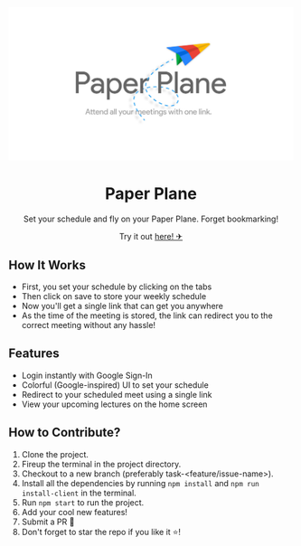 <p align="center">
   <img src="/src/assets/cover.jpg?raw=true">
</p>

<h1 align="center">Paper Plane</h1>
<p align="center">Set your schedule and fly on your Paper Plane. Forget bookmarking!</p>

<p align="center">Try it out <a href="https://paper-planeee.web.app/">here! ✈</a></p>


## How It Works

- First, you set your schedule by clicking on the tabs
- Then click on save to store your weekly schedule
- Now you'll get a single link that can get you anywhere 
- As the time of the meeting is stored, the link can redirect you to the correct meeting without any hassle!

## Features

- Login instantly with Google Sign-In
- Colorful (Google-inspired) UI to set your schedule
- Redirect to your scheduled meet using a single link
- View your upcoming lectures on the home screen

## How to Contribute?

1. Clone the project.
2. Fireup the terminal in the project directory.
3. Checkout to a new branch (preferably task-<feature/issue-name>).
4. Install all the dependencies by running `npm install` and `npm run install-client` in the terminal.
5. Run `npm start` to run the project.
6. Add your cool new features!
7. Submit a PR 🚀
8. Don't forget to star the repo if you like it :star:!
